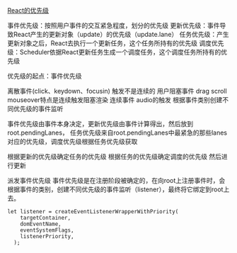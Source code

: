 [React的优先级](https://juejin.cn/post/6916790300853665800)

事件优先级：按照用户事件的交互紧急程度，划分的优先级
更新优先级：事件导致React产生的更新对象（update）的优先级（update.lane）
任务优先级：产生更新对象之后，React去执行一个更新任务，这个任务所持有的优先级
调度优先级：Scheduler依据React更新任务生成一个调度任务，这个调度任务所持有的优先级

优先级的起点：事件优先级

离散事件(click、keydown、focusin) 触发不是连续的
用户阻塞事件 drag scroll mouseover特点是连续触发阻塞渲染
连续事件 audio的触发
根据事件类别创建不同优先级的事件监听

事件优先级由事件本身决定，更新优先级由事件计算得出，然后放到root.pendingLanes， 任务优先级来自root.pendingLanes中最紧急的那些lanes对应的优先级，调度优先级根据任务优先级获取

根据更新的优先级确定任务的优先级 
根据任务的优先级确定调度的优先级
然后进行更新

[](https://p3-juejin.byteimg.com/tos-cn-i-k3u1fbpfcp/1b876464e38a49a0b9418efdf36c0b61~tplv-k3u1fbpfcp-zoom-in-crop-mark:1304:0:0:0.awebp)

派发事件优先级
事件优先级是在注册阶段被确定的，在向root上注册事件时，会根据事件的类别，创建不同优先级的事件监听（listener），最终将它绑定到root上去。
```
let listener = createEventListenerWrapperWithPriority(
    targetContainer,
    domEventName,
    eventSystemFlags,
    listenerPriority,
  );
```
